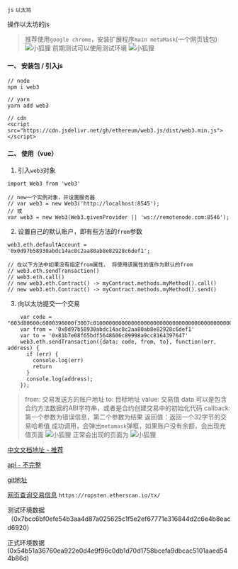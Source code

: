 `js`  `以太坊` 

操作以太坊的js

> 推荐使用`google chrome`，安装扩展程序`main metaMask`(一个网页钱包)
![小狐狸](https://upload-images.jianshu.io/upload_images/2941543-ce6f35d96e211a76.png?imageMogr2/auto-orient/strip%7CimageView2/2/w/1240)
前期测试可以使用测试环境
![小狐狸](https://upload-images.jianshu.io/upload_images/2941543-d973f16696de6ee4.png?imageMogr2/auto-orient/strip%7CimageView2/2/w/1240)



#### 一、 安装包 / 引入js

```
// node
npm i web3

// yarn
yarn add web3

// cdn
<script src="https://cdn.jsdelivr.net/gh/ethereum/web3.js/dist/web3.min.js"></script>
```

#### 二、 使用（vue）

1. 引入`web3`对象

```
import Web3 from 'web3'

// new一个实例对象，并设置服务器
// var web3 = new Web3('http://localhost:8545');
// 或
var web3 = new Web3(Web3.givenProvider || 'ws://remotenode.com:8546');
```

2. 设置自己的默认账户，即有些方法的`from`参数

```
web3.eth.defaultAccount = '0x0d97b58930abdc14ac8c2aa80ab8e82928c6def1';

// 在以下方法中如果没有指定from属性， 将使用该属性的值作为默认的from
// web3.eth.sendTransaction()
// web3.eth.call()
// new web3.eth.Contract() -> myContract.methods.myMethod().call()
// new web3.eth.Contract() -> myContract.methods.myMethod().send()
```

3. 向以太坊提交一个交易

```
    var code = "603d80600c6000396000f3007c01000000000000000000000000000000000000000000000000000000006000350463c6888fa18114602d57005b6007600435028060005260206000f3";
    var from = '0x0d97b58930abdc14ac8c2aa80ab8e82928c6def1'
    var to = '0x81b7e08f65bdf5648606c89998a9cc8164397647'
    web3.eth.sendTransaction({data: code, from, to}, function(err, address) {
      if (err) {
        console.log(err)
        return
      }
      console.log(address);
    });
```

> from: 交易发送方的账户地址
> to: 目标地址
> value: 交易值
> data 可以是包含合约方法数据的ABI字符串，或者是合约创建交易中的初始化代码
> callback: 第一个参数为错误信息，第二个参数为结果
> 返回值：返回一个32字节的交易哈希值
> 成功调用，会弹出`metamask`弹框，如果账户没有余额，会出现充值页面
![小狐狸](https://upload-images.jianshu.io/upload_images/2941543-ce94eca3aa04dfc0.png?imageMogr2/auto-orient/strip%7CimageView2/2/w/1240)
正常会出现的页面为
![小狐狸](https://upload-images.jianshu.io/upload_images/2941543-86e19b059cfc3c34.png?imageMogr2/auto-orient/strip%7CimageView2/2/w/1240)



[中文文档地址 - 推荐](http://cw.hubwiz.com/card/c/web3.js-1.0/1/2/19/)

[api - 不完整](http://web3.tryblockchain.org/)

[git地址](https://github.com/ethereum/web3.js/tree/master)

[网页查询交易信息](https://ropsten.etherscan.io/tx/)
`https://ropsten.etherscan.io/tx/`

测试环境数据（0x7bcc6bf0efe54b3aa4d87a025625c1f5e2ef67771e316844d2c6e4b8eacd6920）

正式环境数据(0x54b51a36760ea922e0d4e9f96c0db1d70d1758bcefa9dbcac5101aaed544b86d)



